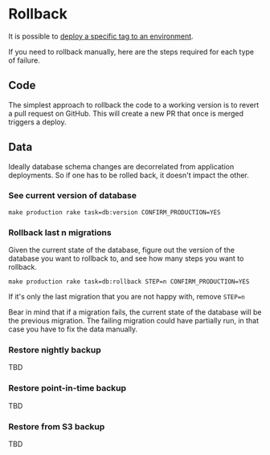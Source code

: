 # Rollback

It is possible to [deploy a specific tag to an environment](deployments.md#deploy-a-specific-tag-to-an-environment---github-actions).

If you need to rollback manually, here are the steps required for each type of failure.

## Code
The simplest approach to rollback the code to a working version is to revert a pull request on GitHub. This will create a new PR that once is merged triggers a deploy.

## Data
Ideally database schema changes are decorrelated from application deployments. So if one has to be rolled back, it doesn't impact the other.

### See current version of database
`make production rake task=db:version CONFIRM_PRODUCTION=YES`


### Rollback last n migrations
Given the current state of the database, figure out the version of the database you want to rollback to, and see how many steps you want to rollback.

`make production rake task=db:rollback STEP=n CONFIRM_PRODUCTION=YES`

If it's only the last migration that you are not happy with, remove `STEP=n`

Bear in mind that if a migration fails, the current state of the database will be the previous migration. The failing migration could have partially run, in that case you have to fix the data manually.


### Restore nightly backup
TBD

### Restore point-in-time backup
TBD

### Restore from S3 backup
TBD
